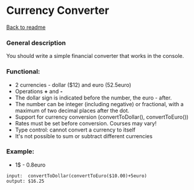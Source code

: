 # Currency Converter #

[Back to readme](/README.md)

### General description ###

You should write a simple financial converter that works in the console.

### Functional: ### 

- 2 currencies - dollar ($12) and euro (52.5euro)
- Operations **+** and **-**
- The dollar sign is indicated before the number, the euro - after.
- The number can be integer (including negative) or fractional, with a maximum of two decimal places after the dot.
- Support for currency conversion (convertToDollar(), convertToEuro())
- Rates must be set before conversion. Courses may vary!
- Type control: cannot convert a currency to itself
- It's not possible to sum or subtract different currencies

### Example: ### 

- 1$ - 0.8euro

```
input:  convertToDollar(convertToEuro($10.00)+5euro)
output: $16.25
```